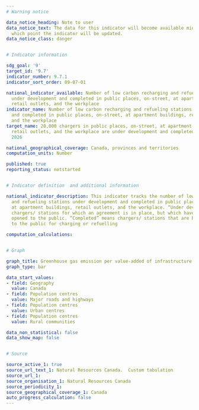 ```yaml
---
# Warning notice

data_notice_heading: Note to user
data_notice_text: The data for this indicator will become available mid-summer, at
  which point the indicator will be updated.
data_notice_class: danger


# Indicator information

sdg_goal: '9'
target_id: '9.7'
indicator_number: 9.7.1
indicator_sort_order: 09-07-01

national_indicator_available: Number of low carbon recharging and refueling stations
  under development and completed in public places, on-street, at apartment buildings,
  retail outlets, and the workplace
indicator_name: Number of low carbon recharging and refueling stations under development
  and completed in public places, on-street, at apartment buildings, retail outlets,
  and the workplace
target_name: 20,000 chargers in public places, on-street, at apartment buildings,
  retail outlets, and the workplace are under development and completed by March 31,
  2026

national_geographical_coverage: Canada, provinces and territories
computation_units: Number

published: true
reporting_status: notstarted


# Indicator definition  and additional information

national_indicator_description: This indicator tracks the number of low carbon recharging
  and refueling stations under development and completed in public places, on-street,
  at apartment buildings, retail outlets, and the workplace. “Under development” means
  chargers/ stations for which an agreement is in place, but which have not yet been
  opened to the public. “Completed” means chargers/ stations that are built and open
  to the public for charging or refuelling

computation_calculations:


# Graph

graph_title: Greenhouse gas emission per value-added of infrastructure construction
graph_type: bar

data_start_values:
- field: Geography
  value: Canada
- field: Population centres
  value: Major roads and highways
- field: Population centres
  value: Urban centres
- field: Population centres
  value: Rural communities

data_non_statistical: false
data_show_map: false


# Source

source_active_1: true
source_url_text_1: Natural Resources Canada.  Custom tabulation
source_url_1:
source_organisation_1: Natural Resources Canada
source_periodicity_1:
source_geographical_coverage_1: Canada
auto_progress_calculation: false
---
```

